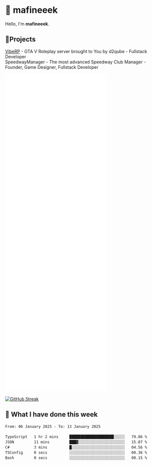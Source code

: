 # 👋 mafineeek
Hello, I'm **mafineeek**.

## 📝Projects

[VibeRP](https://v-rp.pl) - GTA V Roleplay server brought to You by d2qube - Fullstack Developer<br/>
SpeedwayManager - The most advanced Speedway Club Manager - Founder, Game Designer, Fullstack Developer


![](./github-metrics.svg)

[![GitHub Streak](https://streak-stats.demolab.com/?user=mafineeek)](https://git.io/streak-stats)

## 📰 What I have done this week
<!--START_SECTION:waka-->

```txt
From: 06 January 2025 - To: 13 January 2025

TypeScript   1 hr 2 mins     ████████████████████░░░░░   79.86 %
JSON         11 mins         ███▓░░░░░░░░░░░░░░░░░░░░░   15.07 %
C#           3 mins          █░░░░░░░░░░░░░░░░░░░░░░░░   04.56 %
TSConfig     0 secs          ░░░░░░░░░░░░░░░░░░░░░░░░░   00.36 %
Bash         0 secs          ░░░░░░░░░░░░░░░░░░░░░░░░░   00.15 %
```

<!--END_SECTION:waka-->

